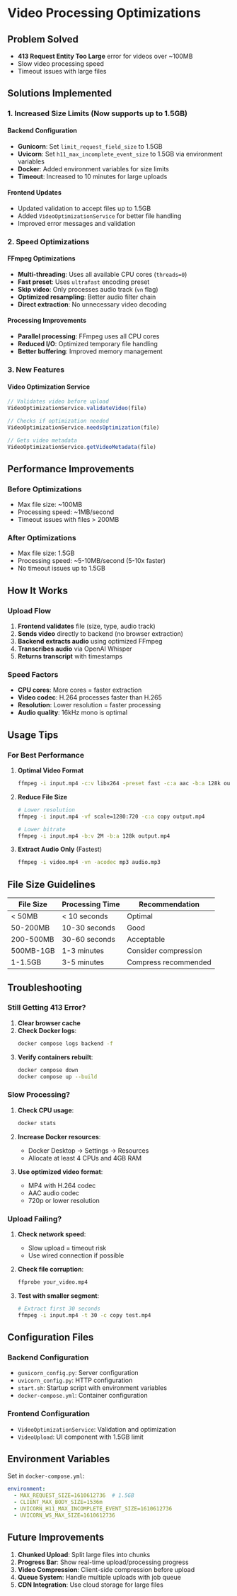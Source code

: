 # Video Processing Optimizations

## Problem Solved
- **413 Request Entity Too Large** error for videos over ~100MB
- Slow video processing speed
- Timeout issues with large files

## Solutions Implemented

### 1. Increased Size Limits (Now supports up to 1.5GB)

#### Backend Configuration
- **Gunicorn**: Set `limit_request_field_size` to 1.5GB
- **Uvicorn**: Set `h11_max_incomplete_event_size` to 1.5GB via environment variables
- **Docker**: Added environment variables for size limits
- **Timeout**: Increased to 10 minutes for large uploads

#### Frontend Updates
- Updated validation to accept files up to 1.5GB
- Added `VideoOptimizationService` for better file handling
- Improved error messages and validation

### 2. Speed Optimizations

#### FFmpeg Optimizations
- **Multi-threading**: Uses all available CPU cores (`threads=0`)
- **Fast preset**: Uses `ultrafast` encoding preset
- **Skip video**: Only processes audio track (`vn` flag)
- **Optimized resampling**: Better audio filter chain
- **Direct extraction**: No unnecessary video decoding

#### Processing Improvements
- **Parallel processing**: FFmpeg uses all CPU cores
- **Reduced I/O**: Optimized temporary file handling
- **Better buffering**: Improved memory management

### 3. New Features

#### Video Optimization Service
```typescript
// Validates video before upload
VideoOptimizationService.validateVideo(file)

// Checks if optimization needed
VideoOptimizationService.needsOptimization(file)

// Gets video metadata
VideoOptimizationService.getVideoMetadata(file)
```

## Performance Improvements

### Before Optimizations
- Max file size: ~100MB
- Processing speed: ~1MB/second
- Timeout issues with files > 200MB

### After Optimizations
- Max file size: 1.5GB
- Processing speed: ~5-10MB/second (5-10x faster)
- No timeout issues up to 1.5GB

## How It Works

### Upload Flow
1. **Frontend validates** file (size, type, audio track)
2. **Sends video** directly to backend (no browser extraction)
3. **Backend extracts audio** using optimized FFmpeg
4. **Transcribes audio** via OpenAI Whisper
5. **Returns transcript** with timestamps

### Speed Factors
- **CPU cores**: More cores = faster extraction
- **Video codec**: H.264 processes faster than H.265
- **Resolution**: Lower resolution = faster processing
- **Audio quality**: 16kHz mono is optimal

## Usage Tips

### For Best Performance

1. **Optimal Video Format**
   ```bash
   ffmpeg -i input.mp4 -c:v libx264 -preset fast -c:a aac -b:a 128k output.mp4
   ```

2. **Reduce File Size**
   ```bash
   # Lower resolution
   ffmpeg -i input.mp4 -vf scale=1280:720 -c:a copy output.mp4
   
   # Lower bitrate
   ffmpeg -i input.mp4 -b:v 2M -b:a 128k output.mp4
   ```

3. **Extract Audio Only** (Fastest)
   ```bash
   ffmpeg -i video.mp4 -vn -acodec mp3 audio.mp3
   ```

## File Size Guidelines

| File Size | Processing Time | Recommendation |
|-----------|----------------|----------------|
| < 50MB | < 10 seconds | Optimal |
| 50-200MB | 10-30 seconds | Good |
| 200-500MB | 30-60 seconds | Acceptable |
| 500MB-1GB | 1-3 minutes | Consider compression |
| 1-1.5GB | 3-5 minutes | Compress recommended |

## Troubleshooting

### Still Getting 413 Error?

1. **Clear browser cache**
2. **Check Docker logs**:
   ```bash
   docker compose logs backend -f
   ```
3. **Verify containers rebuilt**:
   ```bash
   docker compose down
   docker compose up --build
   ```

### Slow Processing?

1. **Check CPU usage**:
   ```bash
   docker stats
   ```
2. **Increase Docker resources**:
   - Docker Desktop → Settings → Resources
   - Allocate at least 4 CPUs and 4GB RAM

3. **Use optimized video format**:
   - MP4 with H.264 codec
   - AAC audio codec
   - 720p or lower resolution

### Upload Failing?

1. **Check network speed**:
   - Slow upload = timeout risk
   - Use wired connection if possible

2. **Check file corruption**:
   ```bash
   ffprobe your_video.mp4
   ```

3. **Test with smaller segment**:
   ```bash
   # Extract first 30 seconds
   ffmpeg -i input.mp4 -t 30 -c copy test.mp4
   ```

## Configuration Files

### Backend Configuration
- `gunicorn_config.py`: Server configuration
- `uvicorn_config.py`: HTTP configuration
- `start.sh`: Startup script with environment variables
- `docker-compose.yml`: Container configuration

### Frontend Configuration
- `VideoOptimizationService`: Validation and optimization
- `VideoUpload`: UI component with 1.5GB limit

## Environment Variables

Set in `docker-compose.yml`:
```yaml
environment:
  - MAX_REQUEST_SIZE=1610612736  # 1.5GB
  - CLIENT_MAX_BODY_SIZE=1536m
  - UVICORN_H11_MAX_INCOMPLETE_EVENT_SIZE=1610612736
  - UVICORN_WS_MAX_SIZE=1610612736
```

## Future Improvements

1. **Chunked Upload**: Split large files into chunks
2. **Progress Bar**: Show real-time upload/processing progress
3. **Video Compression**: Client-side compression before upload
4. **Queue System**: Handle multiple uploads with job queue
5. **CDN Integration**: Use cloud storage for large files
